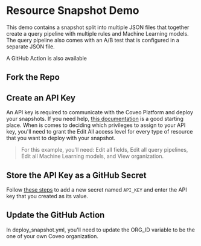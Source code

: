 # Resource Snapshot Demo

This demo contains a snapshot split into multiple JSON files that together create a query pipeline with multiple rules and Machine Learning models. The query pipeline also comes with an A/B test that is configured in a separate JSON file.

A GitHub Action is also available 

## Fork the Repo

## Create an API Key
An API key is required to communicate with the Coveo Platform and deploy your snapshots. If you need help, [this documentation](https://docs.coveo.com/en/1718/) is a good starting place. When is comes to deciding which privileges to assign to your API key, you'll need to grant the Edit All access level for every type of resource that you want to deploy with your snapshot.

> For this example, you'll need: Edit all fields, Edit all query pipelines, Edit all Machine Learning models, and View organization.

## Store the API Key as a GitHub Secret
Follow [these steps](https://docs.github.com/en/actions/reference/encrypted-secrets#creating-encrypted-secrets-for-a-repository) to add a new secret named `API_KEY` and enter the API key that you created as its value. 

## Update the GitHub Action
In deploy_snapshot.yml, you'll need to update the ORG_ID variable to be the one of your own Coveo organization.
